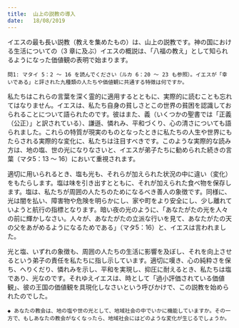 ```yaml
---
title:  山上の説教の導入
date:   18/08/2019
---
```


イエスの最も長い説教（教えを集めたもの）は、山上の説教です。神の国における生活についての（3 章に及ぶ）イエスの概説は、「八福の教え」として知られるようになった価値観の表明で始まります。

`問1: マタイ 5：2 ～ 16 を読んでください（ルカ 6：20 〜 23 も参照）。イエスが「幸いである」と評された九種類の人たちや価値観に共通する特徴は何ですか。`

私たちはこれらの言葉を深く霊的に適用するとともに、実際的に読むことも忘れてはなりません。イエスは、私たち自身の貧しさとこの世界の貧困を認識しておられることについて語られたのです。彼はまた、義（いくつかの聖書では「正義（公正）」と訳されている）、謙遜、憐れみ、平和づくり、心の清さについても語られました。これらの特質が現実のものとなったときに私たちの人生や世界にもたらされる実際的な変化に、私たちは注目すべきです。このような実際的な読み方は、地の塩、世の光になりなさいと、イエスが弟子たちに勧められた続きの言葉（マタ5：13 ～ 16）において重視されます。

適切に用いられるとき、塩も光も、それらが加えられた状況の中に違い（変化）をもたらします。塩は味を引き出すとともに、それが加えられた食べ物を保存します。塩は、私たちが周囲の人たちのためになるべき善人の象徴です。同様に、光は闇を払い、障害物や危険を明らかにし、家や町をより安全にし、少し離れていようと航行の指標となります。暗い夜の光のように、「あなたがたの光を人々の前に輝かしなさい。人々が、あなたがたの立派な行いを見て、あなたがたの天の父をあがめるようになるためである」（マタ5：16）と、イエスは言われました。

光と塩、いずれの象徴も、周囲の人たちの生活に影響を及ぼし、それを向上させるという弟子の責任を私たちに指し示しています。適切に嘆き、心の純粋さを保ち、へりくだり、憐れみを示し、平和を実現し、抑圧に耐えるとき、私たちは塩であり、光なのです。それゆえイエスは、時として「過小評価されている価値観」、彼の王国の価値観を具現化しなさいという呼びかけで、この説教を始められたのでした。

`◆ あなたの教会は、地の塩や世の光として、地域社会の中でいかに機能していますか。その一方で、もしあなたの教会がなくなったら、地域社会にはどのような変化が生じるでしょうか。`